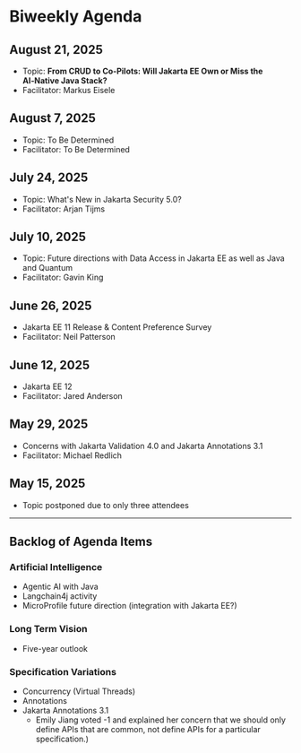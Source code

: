 # Biweekly Agenda

## August 21, 2025

* Topic: **From CRUD to Co‑Pilots: Will Jakarta EE Own or Miss the AI‑Native Java Stack?**
* Facilitator: Markus Eisele

## August 7, 2025

* Topic: To Be Determined
* Facilitator: To Be Determined

## July 24, 2025

* Topic: What's New in Jakarta Security 5.0?
* Facilitator: Arjan Tijms

## July 10, 2025

* Topic: Future directions with Data Access in Jakarta EE as well as Java and Quantum
* Facilitator: Gavin King
  
## June 26, 2025

* Jakarta EE 11 Release & Content Preference Survey
* Facilitator: Neil Patterson

## June 12, 2025

* Jakarta EE 12
* Facilitator: Jared Anderson

## May 29, 2025

* Concerns with Jakarta Validation 4.0 and Jakarta Annotations 3.1
* Facilitator: Michael Redlich

## May 15, 2025

* Topic postponed due to only three attendees

---

## Backlog of Agenda Items

### Artificial Intelligence

* Agentic AI with Java
* Langchain4j activity
* MicroProfile future direction (integration with Jakarta EE?)

### Long Term Vision

* Five-year outlook

### Specification Variations

* Concurrency (Virtual Threads) 
* Annotations
* Jakarta Annotations 3.1
  * Emily Jiang voted -1 and explained her concern that we should only define APIs that are common, not define APIs for a particular specification.)

